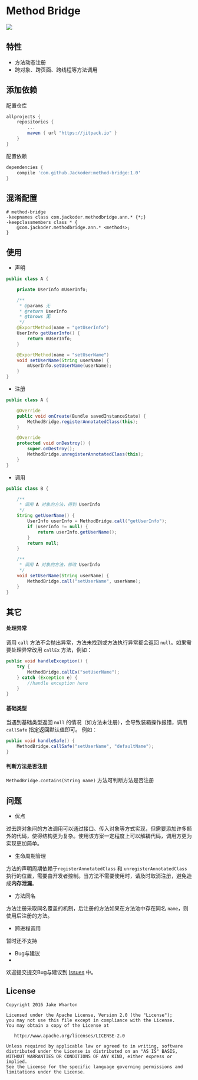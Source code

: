 # Method Bridge
[![](https://jitpack.io/v/Jackoder/method-bridge.svg)](https://jitpack.io/#Jackoder/method-bridge)

特性
-------

* 方法动态注册
* 跨对象、跨页面、跨线程等方法调用

添加依赖
-------
 
配置仓库
```gradle
allprojects {
    repositories {
        ...
        maven { url "https://jitpack.io" }
    }
}
```

配置依赖
```gradle
dependencies {
    compile 'com.github.Jackoder:method-bridge:1.0'
}
```

混淆配置
-------

```proguard
# method-bridge
-keepnames class com.jackoder.methodbridge.ann.* {*;}
-keepclassmembers class * {
    @com.jackoder.methodbridge.ann.* <methods>;
}
```

使用
-------

- 声明

```java
public class A {

	private UserInfo mUserInfo;

    /**
     * @params 无
     * @return UserInfo
     * @throws 无
     */
	@ExportMethod(name = "getUserInfo")
    UserInfo getUserInfo() {
    	return mUserInfo;
    }

	@ExportMethod(name = "setUserName")
    void setUserName(String userName) {
    	mUserInfo.setUserName(userName);
    }
}
```

- 注册

```java
public class A {

    @Override
	public void onCreate(Bundle savedInstanceState) {
        MethodBridge.registerAnnotatedClass(this);
    }

    @Override
	protected void onDestroy() {
        super.onDestroy();
        MethodBridge.unregisterAnnotatedClass(this);
    }
}
```

- 调用

```java
public class B {

    /**
     * 调用 A 对象的方法，得到 UserInfo
     */
    String getUserName() {
    	UserInfo userInfo = MethodBridge.call("getUserInfo");
        if (userInfo != null) {
        	return userInfo.getUserName();
        }
        return null;
    }

    /**
     * 调用 A 对象的方法，修改 UserInfo
     */
    void setUserName(String userName) {
    	MethodBridge.call("setUserName", userName);
    }
}
```

其它
-------

#### 处理异常

调用 `call` 方法不会抛出异常，方法未找到或方法执行异常都会返回 `null`。如果需要处理异常改用 `callEx` 方法，例如：

```java
public void handleException() {
	try {
    	MethodBridge.callEx("setUserName");
    } catch (Exception e) {
    	//handle exception here
    }
}
```

#### 基础类型

当遇到基础类型返回 `null` 的情况（如方法未注册），会导致装箱操作报错，调用 `callSafe` 指定返回默认值即可。 例如：

```java
public void handleSafe() {
	MethodBridge.callSafe("setUserName", "defaultName");
}
```

#### 判断方法是否注册

`MethodBridge.contains(String name)` 方法可判断方法是否注册

问题
-------

- 优点

过去跨对象间的方法调用可以通过接口、传入对象等方式实现，但需要添加许多额外的代码，使得结构更为复杂。使用该方案一定程度上可以解耦代码，调用方更为实现更加简单。

- 生命周期管理

方法的声明周期依赖于`registerAnnotatedClass` 和 `unregisterAnnotatedClass` 执行的位置，需要由开发者控制。当方法不需要使用时，请及时取消注册，避免造成**内存泄漏**。

- 方法同名

方法注册采取同名覆盖的机制，后注册的方法如果在方法池中存在同名 `name`，则使用后注册的方法。

- 跨进程调用

暂时还不支持

- Bug与建议
- 
欢迎提交提交Bug与建议到 [Issues](https://github.com/Jackoder/method-bridge/issues) 中。

License
-------

    Copyright 2016 Jake Wharton

    Licensed under the Apache License, Version 2.0 (the "License");
    you may not use this file except in compliance with the License.
    You may obtain a copy of the License at

       http://www.apache.org/licenses/LICENSE-2.0

    Unless required by applicable law or agreed to in writing, software
    distributed under the License is distributed on an "AS IS" BASIS,
    WITHOUT WARRANTIES OR CONDITIONS OF ANY KIND, either express or implied.
    See the License for the specific language governing permissions and
    limitations under the License.
